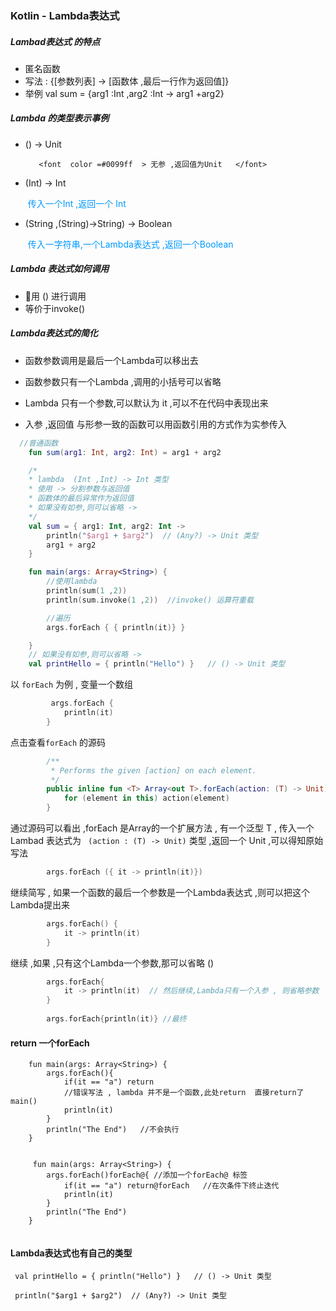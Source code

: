 ### Kotlin - Lambda表达式

##### Lambad表达式 的特点

- 匿名函数
- 写法 :  {[参数列表] -> [函数体 ,最后一行作为返回值]}
- 举例   val  sum = {arg1 :Int ,arg2 :Int -> arg1 +arg2}

##### Lambda 的类型表示事例

- () -> Unit   

     	 <font  color =#0099ff  > 无参 ,返回值为Unit   </font> 

- (Int)  -> Int

  ​       <font  color =#0099ff > 传入一个Int  ,返回一个 Int </font>

- (String ,(String)->String) -> Boolean

  ​       <font  color =#0099ff >  传入一字符串,一个Lambda表达式  ,返回一个Boolean </font> 

##### Lambda 表达式如何调用

- 用 () 进行调用
- 等价于invoke()

##### Lambda表达式的简化 

- 函数参数调用是最后一个Lambda可以移出去

- 函数参数只有一个Lambda  ,调用的小括号可以省略

- Lambda 只有一个参数,可以默认为 it  ,可以不在代码中表现出来

- 入参 ,返回值 与形参一致的函数可以用函数引用的方式作为实参传入

  

```kotlin
  //普通函数
    fun sum(arg1: Int, arg2: Int) = arg1 + arg2

    /*
    * lambda  (Int ,Int) -> Int 类型
    * 使用 -> 分割参数与返回值
    * 函数体的最后异常作为返回值
    * 如果没有如参,则可以省略 ->
    */
    val sum = { arg1: Int, arg2: Int ->
        println("$arg1 + $arg2")  // (Any?) -> Unit 类型
        arg1 + arg2
    }

    fun main(args: Array<String>) {
        //使用lambda
        println(sum(1 ,2))
        println(sum.invoke(1 ,2))  //invoke() 运算符重载

        //遍历
        args.forEach { { println(it)} }

    }
	// 如果没有如参,则可以省略 ->
    val printHello = { println("Hello") }   // () -> Unit 类型

```



以 `forEach` 为例 , 变量一个数组

```kotlin
         args.forEach {
            println(it)
        }

```



点击查看`forEach`  的源码 

```kotlin
        /**
         * Performs the given [action] on each element.
         */
        public inline fun <T> Array<out T>.forEach(action: (T) -> Unit): Unit {
            for (element in this) action(element)
        }
```

通过源码可以看出 ,forEach 是Array的一个扩展方法 , 有一个泛型 T , 传入一个 Lambad 表达式为 ` (action : (T) -> Unit)`  类型 ,返回一个 Unit   ,可以得知原始写法

```kotlin
        args.forEach ({ it -> println(it)})
```

继续简写 , 如果一个函数的最后一个参数是一个Lambda表达式 ,则可以把这个Lambda提出来

```kotlin
        args.forEach() { 
            it -> println(it)
        }
```

继续 ,如果 ,只有这个Lambda一个参数,那可以省略 ()

```kotlin
		args.forEach{ 
            it -> println(it)  // 然后继续,Lambda只有一个入参 , 则省略参数
        }
        
        args.forEach{println(it)} //最终
```

#### return 一个forEach

```
    fun main(args: Array<String>) {
        args.forEach(){
            if(it == "a") return 
            //错误写法 , lambda 并不是一个函数,此处return  直接return了main()
            println(it)
        }
        println("The End")   //不会执行
    }
    
    
     fun main(args: Array<String>) {
        args.forEach()forEach@{ //添加一个forEach@ 标签 
            if(it == "a") return@forEach   //在次条件下终止迭代
            println(it)
        }
        println("The End")
    }


```



#### Lambda表达式也有自己的类型

```
 val printHello = { println("Hello") }   // () -> Unit 类型

 println("$arg1 + $arg2")  // (Any?) -> Unit 类型
```







